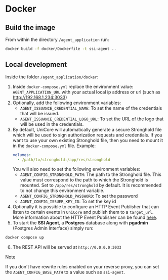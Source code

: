 # Docker

## Build the image

From within the directory `/agent_application` run:

```bash
docker build -f docker/Dockerfile -t ssi-agent ..
```

## Local development

Inside the folder `/agent_application/docker`:

1. Inside `docker-compose.yml` replace the environment value: `AGENT_APPLICATION_URL` with your actual local ip address or url (such as http://192.168.1.234:3033)
2. Optionally, add the following environment variables:
   - `AGENT_ISSUANCE_CREDENTIAL_NAME`: To set the name of the credentials that will be issued.
   - `AGENT_ISSUANCE_CREDENTIAL_LOGO_URL`: To set the URL of the logo that will be used in the credentials.
3. By default, UniCore will automatically generate a secure Stronghold file which will be used to sign authorization
   requests and credentials. If you want to use your own existing Stronghold file, then you need to mount it in the
   `docker-compose.yml` file. Example:
   ```yaml
   volumes:
     - /path/to/stronghold:/app/res/stronghold
   ```
   You will also need to set the following environment variables: 
   - `AGENT_CONFIG_STRONGHOLD_PATH`: The path to the Stronghold file. This value must correspond to the path to which
     the Stronghold is mounted. Set to `/app/res/stronghold` by default. It
     is recommended to not change this environment variable.
   - `AGENT_CONFIG_STRONGHOLD_PASSWORD`: To set the password
   - `AGENT_CONFIG_ISSUER_KEY_ID`: To set the key id
4. Optionally it is possible to configure an HTTP Event Publisher that can listen to certain events in `UniCore`
   and publish them to a `target_url`. More information about the HTTP Event Publisher can be found [here](../../agent_event_publisher_http/README.md).
5. To start the **SSI Agent**, a **Postgres** database along with **pgadmin** (Postgres Admin Interface) simply run:

```bash
docker compose up
```

6. The REST API will be served at `http://0.0.0.0:3033`

> [!NOTE]
> If you don't have rewrite rules enabled on your reverse proxy, you can set the `AGENT_CONFIG_BASE_PATH` to a value such as `ssi-agent`.

